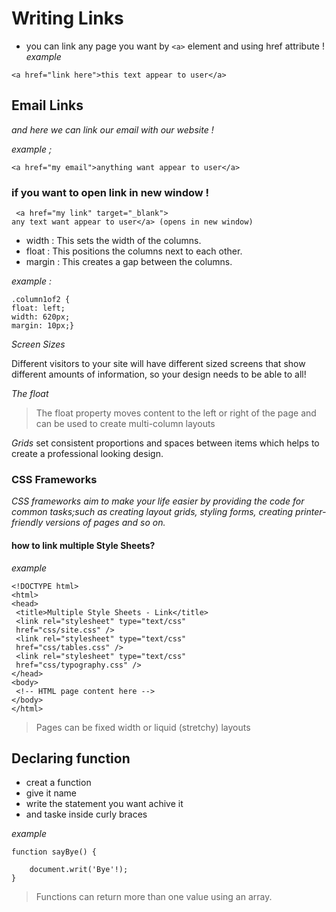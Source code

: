 # Writing Links
* you can link any page you want by `` <a> `` element and using href attribute !
*example*


 `` <a href="link here">this text appear to user</a> ``


 ## Email Links

 *and here we can link our email with our website !*

*example ;*

``<a href="my email">anything want appear to user</a>``

 ### if you want to open link in new window !

```
 <a href="my link" target="_blank">
any text want appear to user</a> (opens in new window)
```


- width : This sets the width of the  columns. 
- float : This positions the columns next to each other.
- margin : This creates a gap between the columns.

*example :*
```
.column1of2 {
float: left;
width: 620px;
margin: 10px;}

```

*Screen Sizes*

Different visitors to your site will have different sized screens that show 
different amounts of information, so your design needs to be able to all!


*The float*

> The float property moves content to the left or right 
of the page and can be used to create multi-column 
layouts

*Grids* set consistent proportions 
and spaces between items which 
helps to create a professional 
looking design. 

### CSS Frameworks

*CSS frameworks aim to make your life easier by providing the code for 
common tasks;such as creating layout grids, styling forms, creating 
printer-friendly versions of pages and so on.*

#### how to link multiple Style Sheets?

*example*
```
<!DOCTYPE html> 
<html> 
<head> 
 <title>Multiple Style Sheets - Link</title> 
 <link rel="stylesheet" type="text/css" 
 href="css/site.css" />
 <link rel="stylesheet" type="text/css" 
 href="css/tables.css" />
 <link rel="stylesheet" type="text/css"
 href="css/typography.css" /> 
</head>
<body>
 <!-- HTML page content here -->
</body>
</html>

```

> Pages can be fixed width or liquid (stretchy) layouts


## Declaring function

* creat a function
* give it name
* write the statement you want achive it 
* and taske inside curly braces 

*example* 

```
function sayBye() {

    document.writ('Bye'!);
}

```
> Functions can return more than one value using an array. 
